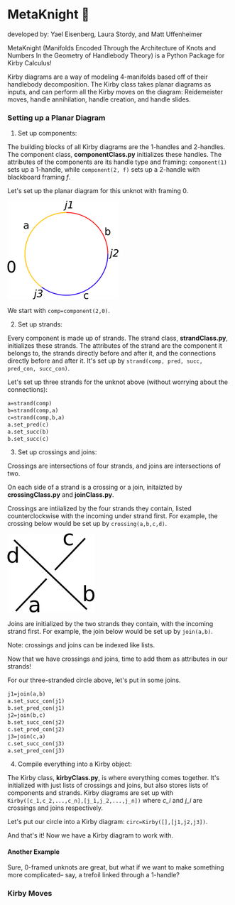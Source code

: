 # MetaKnight :watermelon:

developed by: Yael Eisenberg, Laura Stordy, and Matt Uffenheimer

MetaKnight (Manifolds Encoded Through the Architecture of Knots and Numbers In the Geometry of Handlebody Theory) is a Python Package for Kirby Calculus!

Kirby diagrams are a way of modeling 4-manifolds based off of their handlebody decomposition. The Kirby class takes planar diagrams as inputs, and can perform all the Kirby moves on the diagram: Reidemeister moves, handle annihilation, handle creation, and handle slides.

### Setting up a Planar Diagram

1. Set up components:  

The building blocks of all Kirby diagrams are the 1-handles and 2-handles. The component class, **componentClass.py** initializes these handles. The attributes of the components are its handle type and framing: ```component(1) ``` sets up a 1-handle, while ```component(2, f)``` sets up a 2-handle with blackboard framing *f*.

Let's set up the planar diagram for this unknot with framing 0.

![threestrandunknot](https://github.com/mattuff/KirbyCalculus/blob/master/Images/circleexample.png)

We start with ```comp=component(2,0)```.

2. Set up strands:

Every component is made up of strands. The strand class, **strandClass.py**, initializes these strands. The attributes of the strand are the component it belongs to, the strands directly before and after it, and the connections directly before and after it. It's set up by ```strand(comp, pred, succ, pred_con, succ_con)```.

Let's set up three strands for the unknot above (without worrying about the connections):
```
a=strand(comp)
b=strand(comp,a)
c=strand(comp,b,a)
a.set_pred(c)
a.set_succ(b)
b.set_succ(c)
```

3. Set up crossings and joins:

Crossings are intersections of four strands, and joins are intersections of two.

On each side of a strand is a crossing or a join, initaizted by **crossingClass.py** and **joinClass.py**.

Crossings are intiialized by the four strands they contain, listed counterclockwise with the incoming under strand first. For example, the crossing below would be set up by ```crossing(a,b,c,d)```.

![crossingex](https://github.com/mattuff/KirbyCalculus/blob/master/Images/crossingexample.png)

Joins are initialized by the two strands they contain, with the incoming strand first. For example, the join below would be set up by ```join(a,b)```.

Note: crossings and joins can be indexed like lists.

Now that we have crossings and joins, time to add them as attributes in our strands!

For our three-stranded circle above, let's put in some joins.

```
j1=join(a,b)
a.set_succ_con(j1)
b.set_pred_con(j1)
j2=join(b,c)
b.set_succ_con(j2)
c.set_pred_con(j2)
j3=join(c,a)
c.set_succ_con(j3)
a.set_pred_con(j3)
```
4. Compile everything into a Kirby object:

The Kirby class, **kirbyClass.py**, is where everything comes together. It's initialized with just lists of crossings and joins, but also stores lists of components and strands. Kirby diagrams are set up with ```Kirby([c_1,c_2,...,c_n],[j_1,j_2,...,j_n])``` where *c_i* and *j_i* are crossings and joins respectively.

Let's put our circle into a Kirby diagram: ```circ=Kirby([],[j1,j2,j3])```.

And that's it! Now we have a Kirby diagram to work with.

#### Another Example

Sure, 0-framed unknots are great, but what if we want to make something more complicated– say, a trefoil linked through a 1-handle?


### Kirby Moves
